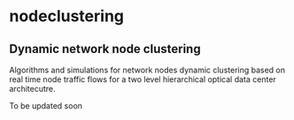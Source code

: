 # nodeclustering

## Dynamic network node clustering

Algorithms and simulations for network nodes dynamic clustering based on real time node traffic flows for a two level hierarchical optical data center architecutre.


To be updated soon
